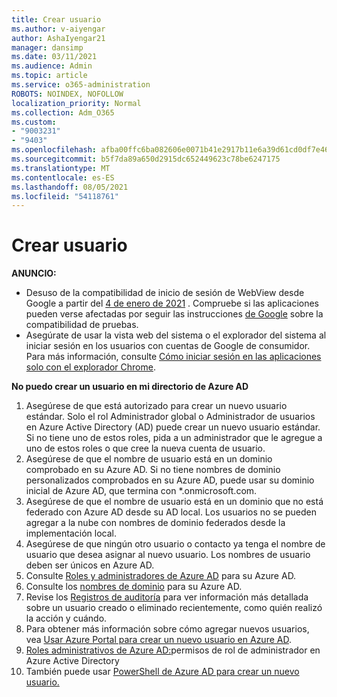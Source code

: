 ```yaml
---
title: Crear usuario
ms.author: v-aiyengar
author: AshaIyengar21
manager: dansimp
ms.date: 03/11/2021
ms.audience: Admin
ms.topic: article
ms.service: o365-administration
ROBOTS: NOINDEX, NOFOLLOW
localization_priority: Normal
ms.collection: Adm_O365
ms.custom:
- "9003231"
- "9403"
ms.openlocfilehash: afba00ffc6ba082606e0071b41e2917b11e6a39d61cd0df7e468f0238f2ed8e8
ms.sourcegitcommit: b5f7da89a650d2915dc652449623c78be6247175
ms.translationtype: MT
ms.contentlocale: es-ES
ms.lasthandoff: 08/05/2021
ms.locfileid: "54118761"
---
```

# <a name="create-user"></a>Crear usuario

**ANUNCIO:**

- Desuso de la compatibilidad de inicio de sesión de WebView desde Google a partir del [4 de enero de 2021](/azure/active-directory/external-identities/google-federation#deprecation-of-webview-sign-in-support) . Compruebe si las aplicaciones pueden verse afectadas por seguir las instrucciones [de Google](https://go.microsoft.com/fwlink/?linkid=2157323) sobre la compatibilidad de pruebas.
- Asegúrate de usar la vista web del sistema o el explorador del sistema al iniciar sesión en los usuarios con cuentas de Google de consumidor. Para más información, consulte [Cómo iniciar sesión en las aplicaciones solo con el explorador Chrome](/office365/troubleshoot/miscellaneous/chrome-behavior-affects-applications).

**No puedo crear un usuario en mi directorio de Azure AD**

1. Asegúrese de que está autorizado para crear un nuevo usuario estándar. Solo el rol Administrador global o Administrador de usuarios en Azure Active Directory (AD) puede crear un nuevo usuario estándar. Si no tiene uno de estos roles, pida a un administrador que le agregue a uno de estos roles o que cree la nueva cuenta de usuario.
1. Asegúrese de que el nombre de usuario está en un dominio comprobado en su Azure AD. Si no tiene nombres de dominio personalizados comprobados en su Azure AD, puede usar su dominio inicial de Azure AD, que termina con *.onmicrosoft.com.
1. Asegúrese de que el nombre de usuario está en un dominio que no está federado con Azure AD desde su AD local. Los usuarios no se pueden agregar a la nube con nombres de dominio federados desde la implementación local.
1. Asegúrese de que ningún otro usuario o contacto ya tenga el nombre de usuario que desea asignar al nuevo usuario. Los nombres de usuario deben ser únicos en Azure AD.
1. Consulte [Roles y administradores de Azure AD](https://portal.azure.com/#blade/Microsoft_AAD_IAM/ActiveDirectoryMenuBlade/RolesAndAdministrators) para su Azure AD.
1. Consulte los [nombres de dominio](https://portal.azure.com/#blade/Microsoft_AAD_IAM/ActiveDirectoryMenuBlade/RolesAndAdministrators) para su Azure AD.
1. Revise los [Registros de auditoría](https://portal.azure.com/#blade/Microsoft_AAD_IAM/ActiveDirectoryMenuBlade/RolesAndAdministrators) para ver información más detallada sobre un usuario creado o eliminado recientemente, como quién realizó la acción y cuándo.
1. Para obtener más información sobre cómo agregar nuevos usuarios, vea [Usar Azure Portal para crear un nuevo usuario en Azure AD](/azure/active-directory/active-directory-users-create-azure-portal).
1. [Roles administrativos de Azure AD:](/azure/active-directory/active-directory-assign-admin-roles)permisos de rol de administrador en Azure Active Directory
1. También puede usar [PowerShell de Azure AD para crear un nuevo usuario.](/powershell/module/azuread/new-azureaduser?view=azureadps-2.0)
